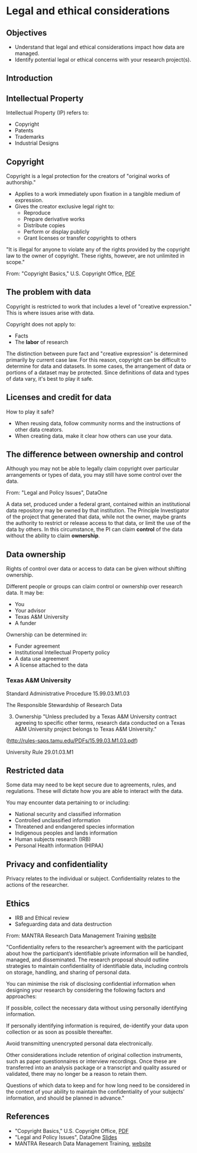 # Legal and ethical considerations
## Objectives
- Understand that legal and ethical considerations impact how data are managed.
- Identify potential legal or ethical concerns with your research project(s).

## Introduction


## Intellectual Property
Intellectual Property (IP) refers to:

- Copyright
- Patents
- Trademarks
- Industrial Designs

## Copyright
Copyright is a legal protection for the creators of "original works of authorship."

- Applies to a work immediately upon fixation in a tangible medium of expression.
- Gives the creator exclusive legal right to:
	- Reproduce
	- Prepare derivative works 
	- Distribute copies
	- Perform or display publicly
	- Grant licenses or transfer copyrights to others

"It is illegal for anyone to violate any of the rights provided by the copyright law to the owner of copyright. These rights, however, are not unlimited in scope."

From: "Copyright Basics," U.S. Copyright Office, [PDF](https://www.copyright.gov/circs/circ01.pdf)

## The problem with data
Copyright is restricted to work that includes a level of "creative expression." This is where issues arise with data. 

Copyright does not apply to: 

- Facts
- The **labor** of research

The distinction between pure fact and "creative expression" is determined primarily by current case law. For this reason, copyright can be difficult to determine for data and datasets. In some cases, the arrangement of data or portions of a dataset may be protected. Since definitions of data and types of data vary, it's best to play it safe. 

## Licenses and credit for data
How to play it safe? 

- When reusing data, follow community norms and the instructions of other data creators.
- When creating data, make it clear how others can use your data.

## The difference between ownership and control
Although you may not be able to legally claim copyright over particular arrangements or types of data, you may still have some control over the data.

From: "Legal and Policy Issues", DataOne

A data set, produced under a federal grant, contained within an institutional data repository may be owned by that institution. The Principle Investigator of the project that generated that data, while not the owner, maybe grants the authority to restrict or release access to that data, or limit the use of the data by others.  In this circumstance, the PI can claim **control** of the data without the ability to claim **ownership**. 

## Data ownership
Rights of control over data or access to data can be given without shifting ownership.

Different people or groups can claim control or ownership over research data. It may be:

- You
- Your advisor
- Texas A&M University
- A funder 

Ownership can be determined in:

- Funder agreement
- Institutional Intellectual Property policy
- A data use agreement
- A license attached to the data

### Texas A&M University 
Standard Administrative Procedure 15.99.03.M1.03 

The Responsible Stewardship of Research Data

3. Ownership
"Unless precluded by a Texas A&M University contract agreeing to specific other terms, research data conducted on a Texas A&M University project belongs to Texas A&M University."

(http://rules-saps.tamu.edu/PDFs/15.99.03.M1.03.pdf)

University Rule 29.01.03.M1

## Restricted data
Some data may need to be kept secure due to agreements, rules, and regulations. These will dictate how you are able to interact with the data.

You may encounter data pertaining to or including:

- National security and classified information
- Controlled unclassified information
- Threatened and endangered species information
- Indigenous peoples and lands information
- Human subjects research (IRB)
- Personal Health information (HIPAA)

## Privacy and confidentiality
Privacy relates to the individual or subject. Confidentiality relates to the actions of the researcher.

## Ethics
- IRB and Ethical review
- Safeguarding data and data destruction

From: MANTRA Research Data Management Training [website](http://datalib.edina.ac.uk/mantra/)

"Confidentiality refers to the researcher’s agreement with the participant about how the participant’s identifiable private information will be handled, managed, and disseminated. The research proposal should outline strategies to maintain confidentiality of identifiable data, including controls on storage, handling, and sharing of personal data.

You can minimise the risk of disclosing confidential information when designing your research by considering the following factors and approaches:

If possible, collect the necessary data without using personally identifying information.

If personally identifying information is required, de-identify your data upon collection or as soon as possible thereafter.

Avoid transmitting unencrypted personal data electronically.

Other considerations include retention of original collection instruments, such as paper questionnaires or interview recordings. Once these are transferred into an analysis package or a transcript and quality assured or validated, there may no longer be a reason to retain them. 

Questions of which data to keep and for how long need to be considered in the context of your ability to maintain the confidentiality of your subjects’ information, and should be planned in advance."

## References

- "Copyright Basics," U.S. Copyright Office, [PDF](https://www.copyright.gov/circs/circ01.pdf)
- "Legal and Policy Issues", DataOne [Slides](https://www.slideshare.net/DataONEorg/dataone-education-module-10-analysis-and-workflows)
- MANTRA Research Data Management Training, [website](http://datalib.edina.ac.uk/mantra/)

